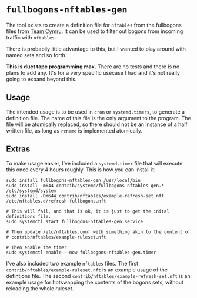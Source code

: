 # `fullbogons-nftables-gen`

The tool exists to create a definition file for `nftables` from the fullbogons
files from [Team Cymru][fullbogons-ref]. It can be used to filter out bogons
from incoming traffic with `nftables`.

There is probabily little advantage to this, but I wanted to play around with
named sets and so forth.

**This is duct tape programming max.** There are no tests and there is no plans
to add any. It's for a very specific usecase I had and it's not really going
to expand beyond this.

## Usage

The intended usage is to be used in `cron` or `systemd.timers`, to generate a
definition file. The name of this file is the only argument to the program.
The file will be atomically replaced, so there should not be an instance of
a half written file, as long as `rename` is implemented atomically.

## Extras

To make usage easier, I've included a `systemd.timer` file that will execute this
once every 4 hours roughly. This is how you can install it:

```
sudo install fullbogons-nftables-gen /usr/local/bin
sudo install -m644 contrib/systemd/fullbogons-nftables-gen.* /etc/systemd/system
sudo install -Dm644 contrib/nftables/example-refresh-set.nft /etc/nftables.d/refresh-fullbogons.nft

# This will fail, and that is ok, it is just to get the inital definitions file.
sudo systemctl start fullbogons-nftables-gen.service

# Then update /etc/nftables.conf with something akin to the content of
# contrib/nftables/example-ruleset.nft

# Then enable the timer
sudo systemctl enable --now fullbogons-nftables-gen.timer
```

I've also included two example `nftables` files. The first `contrib/nftables/example-ruleset.nft`
is an example usage of the defintions file. The second 
`contrib/nftables/example-refresh-set.nft` is an example usage for hotswapping the
contents of the bogons sets, without reloading the whole ruleset.

[fullbogons-ref]: https://team-cymru.com/community-services/bogon-reference/
